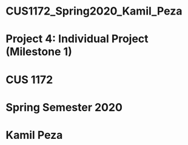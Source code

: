 # CUS1172_Spring2020_Kamil_Peza

# Project 4: Individual Project (Milestone 1)

# CUS 1172

# Spring Semester 2020

# Kamil Peza

